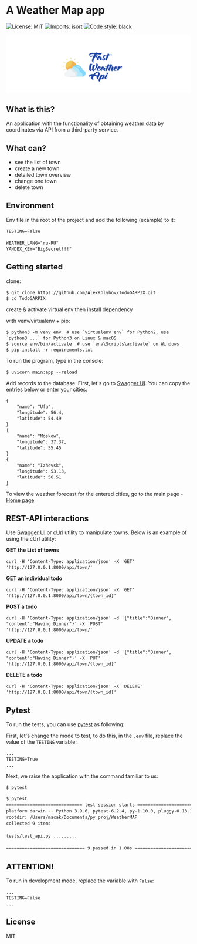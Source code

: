 # A Weather Map app

<p align="left">
<a href="https://github.com/psf/black/blob/main/LICENSE"><img alt="License: MIT" src="https://black.readthedocs.io/en/stable/_static/license.svg"></a>
<a href="https://pycqa.github.io/isortE"><img alt="Imports: isort" src="https://img.shields.io/badge/%20imports-isort-%231674b1?style=flat&labelColor=ef8336"></a>
<a href="https://github.com/psf/black"><img alt="Code style: black" src="https://img.shields.io/badge/code%20style-black-000000.svg"></a>
</p>

![Screenshot](icon.png)


## What is this?
An application with the functionality of obtaining weather data by coordinates via API from a third-party service.


## What can?
- see the list of town
- create a new town
- detailed town overview
- change one town
- delete town


## Environment
Env file in the root of the project and add the following (example) to it:
```
TESTING=False

WEATHER_LANG="ru-RU"
YANDEX_KEY="BigSecret!!!"
```

## Getting started
clone:
```
$ git clone https://github.com/AlexKhlybov/TodoGARPIX.git
$ cd TodoGARPIX
```
create & activate virtual env then install dependency

with venv/virtualenv + pip:
```
$ python3 -m venv env  # use `virtualenv env` for Python2, use `python3 ...` for Python3 on Linux & macOS
$ source env/bin/activate  # use `env\Scripts\activate` on Windows
$ pip install -r requirements.txt
```

To run the program, type in the console:
```
$ uvicorn main:app --reload
```

Add records to the database.
First, let's go to [Swagger UI](http://127.0.0.1:8000/docs#/default/town_create_api_town__post).
You can copy the entries below or enter your cities:
```
{
    "name": "Ufa",
    "longitude": 56.4,
    "latitude": 54.49
}
{
    "name": "Moskow",
    "longitude": 37.37,
    "latitude": 55.45
}
{
    "name": "Izhevsk",
    "longitude": 53.13,
    "latitude": 56.51
}
```

To view the weather forecast for the entered cities, go to the main page - [Home page](http://127.0.0.1:8000)



## REST-API interactions
Use [Swagger UI](https://swagger.io/tools/swagger-ui/) or [cUrl](https://curl.se/) utility to manipulate towns. Below is an example of using the cUrl utility:

**GET the List of towns**
```
curl -H 'Content-Type: application/json' -X 'GET' 'http://127.0.0.1:8000/api/town/'
```

**GET an individual todo**
```
curl -H 'Content-Type: application/json' -X 'GET' 'http://127.0.0.1:8000/api/town/{town_id}'
```

**POST a todo**
```
curl -H 'Content-Type: application/json' -d '{"title":"Dinner", "content":"Having Dinner"}' -X 'POST' 'http://127.0.0.1:8000/api/town/'
```

**UPDATE a todo**
```
curl -H 'Content-Type: application/json' -d '{"title":"Dinner", "content":"Having Dinner"}' -X 'PUT' 'http://127.0.0.1:8000/api/town/{town_id}'
```

**DELETE a todo**
```
curl -H 'Content-Type: application/json' -X 'DELETE' 'http://127.0.0.1:8000/api/town/{town_id}'
```


## Pytest
To run the tests, you can use [pytest](https://docs.pytest.org/) as following:

First, let's change the mode to test, to do this, in the `.env` file, replace the value of the `TESTING` variable:
```
...
TESTING=True
...
```

Next, we raise the application with the command familiar to us:
```
$ pytest
```

```bash
$ pytest
============================= test session starts ==============================
platform darwin -- Python 3.9.6, pytest-6.2.4, py-1.10.0, pluggy-0.13.1
rootdir: /Users/macak/Documents/py_proj/WeatherMAP
collected 9 items                                                              

tests/test_api.py .........                                              [100%]

============================== 9 passed in 1.08s ===============================
```


## ATTENTION! 
To run in development mode, replace the variable with `False`:
```
...
TESTING=False
...
```


## License
MIT
